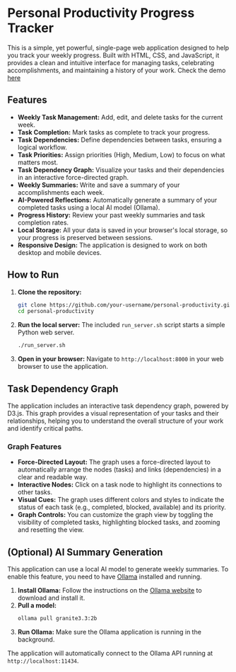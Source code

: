 # Personal Productivity Progress Tracker

This is a simple, yet powerful, single-page web application designed to help you track your weekly progress. Built with HTML, CSS, and JavaScript, it provides a clean and intuitive interface for managing tasks, celebrating accomplishments, and maintaining a history of your work. Check the demo [here](https://lokhiufung.github.io/personal-productivity/main.html)

## Features

*   **Weekly Task Management:** Add, edit, and delete tasks for the current week.
*   **Task Completion:** Mark tasks as complete to track your progress.
*   **Task Dependencies:** Define dependencies between tasks, ensuring a logical workflow.
*   **Task Priorities:** Assign priorities (High, Medium, Low) to focus on what matters most.
*   **Task Dependency Graph:** Visualize your tasks and their dependencies in an interactive force-directed graph.
*   **Weekly Summaries:** Write and save a summary of your accomplishments each week.
*   **AI-Powered Reflections:** Automatically generate a summary of your completed tasks using a local AI model (Ollama).
*   **Progress History:** Review your past weekly summaries and task completion rates.
*   **Local Storage:** All your data is saved in your browser's local storage, so your progress is preserved between sessions.
*   **Responsive Design:** The application is designed to work on both desktop and mobile devices.

## How to Run

1.  **Clone the repository:**
    ```bash
    git clone https://github.com/your-username/personal-productivity.git
    cd personal-productivity
    ```
2.  **Run the local server:**
    The included `run_server.sh` script starts a simple Python web server.
    ```bash
    ./run_server.sh
    ```
3.  **Open in your browser:**
    Navigate to `http://localhost:8000` in your web browser to use the application.

## Task Dependency Graph

The application includes an interactive task dependency graph, powered by D3.js. This graph provides a visual representation of your tasks and their relationships, helping you to understand the overall structure of your work and identify critical paths.

### Graph Features

*   **Force-Directed Layout:** The graph uses a force-directed layout to automatically arrange the nodes (tasks) and links (dependencies) in a clear and readable way.
*   **Interactive Nodes:** Click on a task node to highlight its connections to other tasks.
*   **Visual Cues:** The graph uses different colors and styles to indicate the status of each task (e.g., completed, blocked, available) and its priority.
*   **Graph Controls:** You can customize the graph view by toggling the visibility of completed tasks, highlighting blocked tasks, and zooming and resetting the view.

## (Optional) AI Summary Generation

This application can use a local AI model to generate weekly summaries. To enable this feature, you need to have [Ollama](https://ollama.ai/) installed and running.

1.  **Install Ollama:** Follow the instructions on the [Ollama website](https://ollama.ai/) to download and install it.
2.  **Pull a model:**
    ```bash
    ollama pull granite3.3:2b
    ```
3.  **Run Ollama:** Make sure the Ollama application is running in the background.

The application will automatically connect to the Ollama API running at `http://localhost:11434`.
